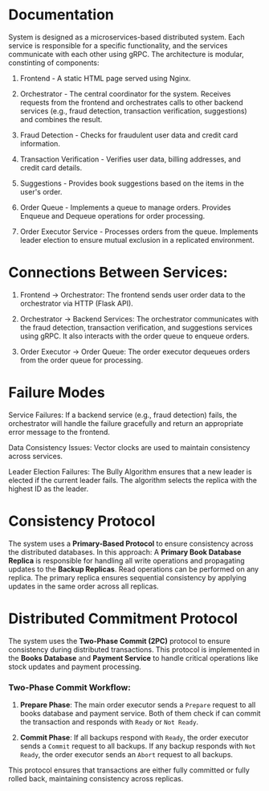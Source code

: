 # Documentation

System is designed as a microservices-based distributed system. Each service is responsible for a specific functionality, and the services communicate with each other using gRPC. The architecture is modular, constinting of components:

1. Frontend - A static HTML page served using Nginx.

2. Orchestrator - The central coordinator for the system.
Receives requests from the frontend and orchestrates calls to other backend services (e.g., fraud detection, transaction verification, suggestions) and combines the result.

3. Fraud Detection - Checks for fraudulent user data and credit card information.

4. Transaction Verification  - Verifies user data, billing addresses, and credit card details.

5. Suggestions - Provides book suggestions based on the items in the user's order.

6. Order Queue - Implements a queue to manage orders. Provides Enqueue and Dequeue operations for order processing.

7. Order Executor Service - Processes orders from the queue. Implements leader election to ensure mutual exclusion in a replicated environment.


# Connections Between Services:
1. Frontend → Orchestrator:
The frontend sends user order data to the orchestrator via HTTP (Flask API).

2. Orchestrator → Backend Services:
The orchestrator communicates with the fraud detection, transaction verification, and suggestions services using gRPC.
It also interacts with the order queue to enqueue orders.

3. Order Executor → Order Queue:
The order executor dequeues orders from the order queue for processing.

# Failure Modes
Service Failures:
If a backend service (e.g., fraud detection) fails, the orchestrator will handle the failure gracefully and return an appropriate error message to the frontend.

Data Consistency Issues:
Vector clocks are used to maintain consistency across services.

Leader Election Failures:
The Bully Algorithm ensures that a new leader is elected if the current leader fails. The algorithm selects the replica with the highest ID as the leader.

# Consistency Protocol
The system uses a **Primary-Based Protocol** to ensure consistency across the distributed databases. In this approach:
A **Primary Book Database Replica** is responsible for handling all write operations and propagating updates to the **Backup Replicas**.
Read operations can be performed on any replica.
The primary replica ensures sequential consistency by applying updates in the same order across all replicas.


# Distributed Commitment Protocol
The system uses the **Two-Phase Commit (2PC)** protocol to ensure consistency during distributed transactions. This protocol is implemented in the **Books Database** and **Payment Service** to handle critical operations like stock updates and payment processing.

### Two-Phase Commit Workflow:
1. **Prepare Phase**:
The main order executor sends a `Prepare` request to all books database and payment service.
Both of them check if can commit the transaction and responds with `Ready` or `Not Ready`.

2. **Commit Phase**:
If all backups respond with `Ready`, the order executor sends a `Commit` request to all backups.
If any backup responds with `Not Ready`, the order executor sends an `Abort` request to all backups.

This protocol ensures that transactions are either fully committed or fully rolled back, maintaining consistency across replicas.